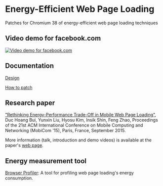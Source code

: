 # Energy-Efficient Web Page Loading
Patches for Chromium 38 of energy-efficient web page loading techniques

## Video demo for f<span>acebook</span>.com
[![Video demo for facebook.com](http://img.youtube.com/vi/p5qD1oe2f_0/0.jpg)](https://www.youtube.com/watch?v=p5qD1oe2f_0)

## Documentation
[Design](https://docs.google.com/document/d/1LmJ4bx4-PB3r7R_PreMySVeehjLwb62eylsgv_r7e6Y/edit?usp=sharing)

[How to patch](https://docs.google.com/document/d/1-HxSHusmhAFImI2uruCbvjFsNu-0OlOpr35XQmHmGbU/edit?usp=sharing)

## Research paper
["Rethinking Energy-Performance Trade-Off in Mobile Web Page Loading"](http://cps.kaist.ac.kr/papers/com073-buiA.pdf),
Duc Hoang Bui, Yunxin Liu, Hyosu Kim, Insik Shin, Feng Zhao,
Proceedings of the 21st ACM International Conference on Mobile Computing and Networking (MobiCom '15), Paris, France, September 2015.

More information (talk, introduction and demo videos) is available at the paper's [web page](http://cps.kaist.ac.kr/?page=research/eBrowser/contents.html).

## Energy measurement tool
[Browser Profiler](https://github.com/ducalpha/browser_profiler): A tool for profiling web page loading's energy consumption.

